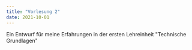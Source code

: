 ```yaml
---
title: "Vorlesung 2"
date: 2021-10-01
---
```


Ein Entwurf für meine Erfahrungen in der ersten Lehreinheit "Technische Grundlagen"
